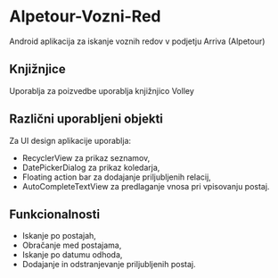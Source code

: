 # Alpetour-Vozni-Red
Android aplikacija za iskanje voznih redov v podjetju Arriva (Alpetour) 

## Knjižnjice
Uporablja za poizvedbe uporablja knjižnjico Volley  

## Različni uporabljeni objekti
Za UI design aplikacije uporablja:  
 * RecyclerView za prikaz seznamov,  
 * DatePickerDialog za prikaz koledarja,  
 * Floating action bar za dodajanje priljubljenih relacij,  
 * AutoCompleteTextView za predlaganje vnosa pri vpisovanju postaj.  

## Funkcionalnosti
 * Iskanje po postajah,  
 * Obračanje med postajama,  
 * Iskanje po datumu odhoda,  
 * Dodajanje in odstranjevanje priljubljenih postaj.  
 
